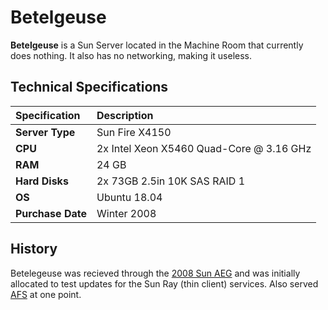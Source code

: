 # Betelgeuse

**Betelgeuse** is a Sun Server located in the Machine Room that currently does nothing.  It also has no networking, making it useless.

## Technical Specifications

| Specification | Description |
| :--- | :--- |
| **Server Type** | Sun Fire X4150 |
| **CPU** | 2x Intel Xeon X5460 Quad-Core @ 3.16 GHz |
| **RAM** | 24 GB |
| **Hard Disks** | 2x 73GB 2.5in 10K SAS RAID 1 |
| **OS** | Ubuntu 18.04 |
| **Purchase Date** | Winter 2008 |

## History

Betelegeuse was recieved through the [2008 Sun AEG](../history/2008-sun-aeg.md) and was initially allocated to test updates for the Sun Ray \(thin client\) services. Also served [AFS](../../technologies/storage/afs/) at one point.

